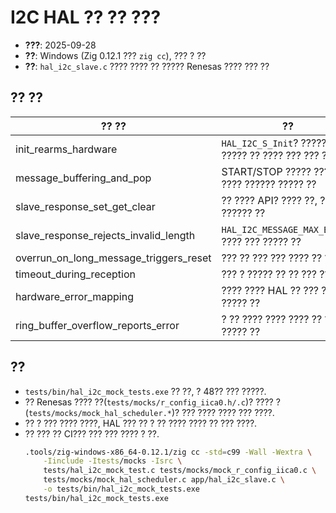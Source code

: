 # I2C HAL ?? ?? ???

- **???**: 2025-09-28
- **??**: Windows (Zig 0.12.1 ??? `zig cc`), ??? ? ??
- **??**: `hal_i2c_slave.c` ???? ???? ?? ????? Renesas ???? ??? ??

## ?? ??

| ?? ?? | ?? | ?? |
|-----------|------|------|
| init_rearms_hardware | `HAL_I2C_S_Init`? ????? ????? ?? ???? ??? ??? ?? | ?? |
| message_buffering_and_pop | START/STOP ????? ???? ???? ?????? ????? ?? | ?? |
| slave_response_set_get_clear | ?? ???? API? ???? ??, ??, ?????? ?? | ?? |
| slave_response_rejects_invalid_length | `HAL_I2C_MESSAGE_MAX_BYTES`? ???? ??? ????? ?? | ?? |
| overrun_on_long_message_triggers_reset | ??? ?? ??? ??? ???? ?? ??? ?? | ?? |
| timeout_during_reception | ??? ? ????? ?? ?? ??? ?? | ?? |
| hardware_error_mapping | ???? ???? HAL ?? ??? ??? ????? ?? | ?? |
| ring_buffer_overflow_reports_error | ? ?? ???? ???? ???? ?? ???? ????? ?? | ?? |

## ??

- `tests/bin/hal_i2c_mock_tests.exe` ?? ??, ? 48?? ??? ?????.
- ?? Renesas ???? ??(`tests/mocks/r_config_iica0.h/.c`)? ???? ?(`tests/mocks/mock_hal_scheduler.*`)? ??? ???? ???? ??? ????.
- ?? ? ??? ???? ????, HAL ??? ?? ? ?? ???? ???? ?? ??? ????.
- ?? ??? ?? CI??? ??? ??? ???? ? ??.
  ```sh
  .tools/zig-windows-x86_64-0.12.1/zig cc -std=c99 -Wall -Wextra \
      -Iinclude -Itests/mocks -Isrc \
      tests/hal_i2c_mock_test.c tests/mocks/mock_r_config_iica0.c \
      tests/mocks/mock_hal_scheduler.c app/hal_i2c_slave.c \
      -o tests/bin/hal_i2c_mock_tests.exe
  tests/bin/hal_i2c_mock_tests.exe
  ```
